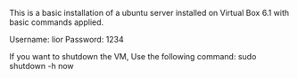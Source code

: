 This is a basic installation of a ubuntu server installed on Virtual Box 6.1 with basic commands applied.

Username: lior
Password: 1234

If you want to shutdown the VM, Use the following command: sudo shutdown -h now
